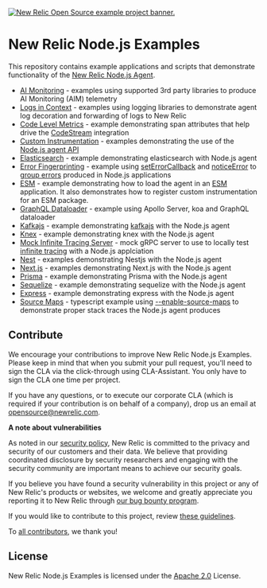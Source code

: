 <a href="https://opensource.newrelic.com/oss-category/#example-code"><picture><source media="(prefers-color-scheme: dark)" srcset="https://github.com/newrelic/opensource-website/raw/main/src/images/categories/dark/Example_Code.png"><source media="(prefers-color-scheme: light)" srcset="https://github.com/newrelic/opensource-website/raw/main/src/images/categories/Example_Code.png"><img alt="New Relic Open Source example project banner." src="https://github.com/newrelic/opensource-website/raw/main/src/images/categories/Example_Code.png"></picture></a>

# New Relic Node.js Examples

This repository contains example applications and scripts that demonstrate functionality of the [New Relic Node.js Agent](https://github.com/newrelic/node-newrelic).  

 * [AI Monitoring](./ai-monitoring) - examples using supported 3rd party libraries to produce AI Monitoring (AIM) telemetry
 * [Logs in Context](./application-logging) - examples using logging libraries to demonstrate agent log decoration and forwarding of logs to New Relic
 * [Code Level Metrics](./code-level-metrics) - example demonstrating span attributes that help drive the [CodeStream](https://newrelic.com/codestream) integration
 * [Custom Instrumentation](./custom-instrumentation) - examples demonstrating the use of the [Node.js agent API](https://newrelic.github.io/node-newrelic/API.html)
 * [Elasticsearch](./elasticsearch) - example demonstrating elasticsearch with Node.js agent
 * [Error Fingerprinting](./error-fingerprinting) - example using [setErrorCallback](https://newrelic.github.io/node-newrelic/API.html#setErrorGroupCallback) and [noticeError](https://newrelic.github.io/node-newrelic/API.html#noticeError) to [group errors](https://docs.newrelic.com/docs/errors-inbox/errors-inbox/#error-groups) produced in Node.js applications
 * [ESM](./esm-app) - example demonstrating how to load the agent in an [ESM](https://nodejs.org/api/esm.html) application. It also demonstrates how to register custom instrumentation for an ESM package.
 * [GraphQL Dataloader](./graphql-koa-dataloader) - example using Apollo Server, koa and GraphQL dataloader
 * [Kafkajs](./kafkajs) - example demonstrating [kafkajs](https://kafka.js.org/) with the Node.js agent 
 * [Knex](./knex) - example demonstrating knex with the Node.js agent
 * [Mock Infinite Tracing Server](./mock-infinite-tracing-server) - mock gRPC server to use to locally test [infinite tracing](https://docs.newrelic.com/docs/distributed-tracing/infinite-tracing/introduction-infinite-tracing/) with a Node.js applciation 
 * [Nest](./nestjs) - examples demonstrating Nestjs with the Node.js agent
 * [Next.js](./nextjs) - examples demonstrating Next.js with the Node.js agent
 * [Prisma](./prisma-app) - example demonstrating Prisma with the Node.js agent
 * [Sequelize](./sequelize-app) - example demonstrating sequelize with the Node.js agent
 * [Express](./simple-express-app) - example demonstrating express with the Node.js agent
 * [Source Maps](./source-maps) - typescript example using [--enable-source-maps](https://nodejs.org/dist/latest-v22.x/docs/api/cli.html#--enable-source-maps) to demonstrate proper stack traces the Node.js agent produces 

## Contribute

We encourage your contributions to improve New Relic Node.js Examples. Please keep in mind that when you submit your pull request, you'll need to sign the CLA via the click-through using CLA-Assistant. You only have to sign the CLA one time per project.

If you have any questions, or to execute our corporate CLA (which is required if your contribution is on behalf of a company), drop us an email at opensource@newrelic.com.

**A note about vulnerabilities**

As noted in our [security policy](../../security/policy), New Relic is committed to the privacy and security of our customers and their data. We believe that providing coordinated disclosure by security researchers and engaging with the security community are important means to achieve our security goals.

If you believe you have found a security vulnerability in this project or any of New Relic's products or websites, we welcome and greatly appreciate you reporting it to New Relic through [our bug bounty program](https://docs.newrelic.com/docs/security/security-privacy/information-security/report-security-vulnerabilities/).

If you would like to contribute to this project, review [these guidelines](./CONTRIBUTING.md).

To [all contributors](https://github.com/newrelic/newrelic-node-examples/graphs/contributors), we thank you!  

## License
New Relic Node.js Examples is licensed under the [Apache 2.0](http://apache.org/licenses/LICENSE-2.0.txt) License.

